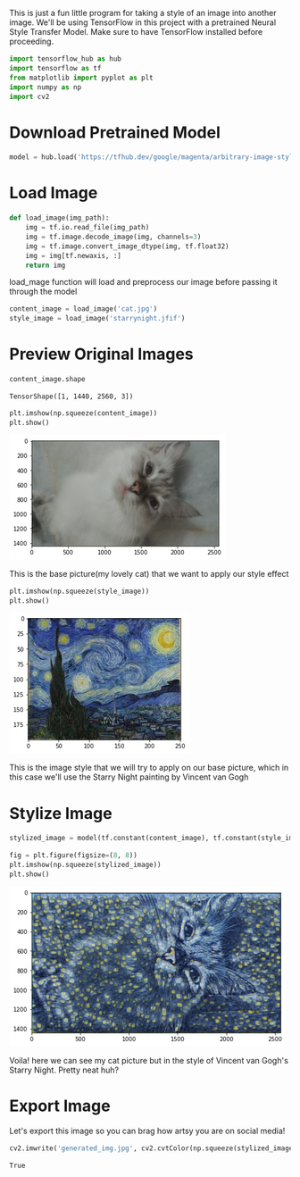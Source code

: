 This is just a fun little program for taking a style of an image into another image. We'll be using TensorFlow in this project with a pretrained Neural Style Transfer Model. Make sure to have TensorFlow installed before proceeding.


```python
import tensorflow_hub as hub
import tensorflow as tf
from matplotlib import pyplot as plt
import numpy as np
import cv2
```

# Download Pretrained Model


```python
model = hub.load('https://tfhub.dev/google/magenta/arbitrary-image-stylization-v1-256/2')
```

# Load Image


```python
def load_image(img_path):
    img = tf.io.read_file(img_path)
    img = tf.image.decode_image(img, channels=3)
    img = tf.image.convert_image_dtype(img, tf.float32)
    img = img[tf.newaxis, :]
    return img
```

load_mage function will load and preprocess our image before passing it through the model


```python
content_image = load_image('cat.jpg')
style_image = load_image('starrynight.jfif')
```

# Preview Original Images


```python
content_image.shape
```




    TensorShape([1, 1440, 2560, 3])




```python
plt.imshow(np.squeeze(content_image))
plt.show()
```


    
![png](output_10_0.png)
    


This is the base picture(my lovely cat) that we want to apply our style effect


```python
plt.imshow(np.squeeze(style_image))
plt.show()
```


    
![png](output_12_0.png)
    


This is the image style that we will try to apply on our base picture, which in this case we'll use the Starry Night painting by Vincent van Gogh

# Stylize Image


```python
stylized_image = model(tf.constant(content_image), tf.constant(style_image))[0]
```


```python
fig = plt.figure(figsize=(8, 8))
plt.imshow(np.squeeze(stylized_image))
plt.show()
```


    
![png](output_16_0.png)
    


Voila! here we can see my cat picture but in the style of Vincent van Gogh's Starry Night. Pretty neat huh?

# Export Image

Let's export this image so you can brag how artsy you are on social media!


```python
cv2.imwrite('generated_img.jpg', cv2.cvtColor(np.squeeze(stylized_image)*255, cv2.COLOR_BGR2RGB))
```




    True


